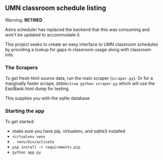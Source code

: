 ## UMN classroom schedule listing

Warning: __RETIRED__

Astra scheduler has replaced the backend that this was consuming and won't be updated to accommodate it.

This project seeks to create an easy interface to UMN classroom schedules by providing a 
lookup for gaps in classroom usage along with classroom info.  

### The Scrapers
To get fresh html source data, run the main scraper (`scraper.py`). Or for 
a marginally faster scrape, `DEBUG=true python scraper.py`  which will use 
the EastBank.html dump for testing.  

This supplies you with the sqlite database

### Starting the app
To get started:
- make sure you have pip, virtualenv, and sqlite3 installed
- `virtualenv venv`
- `. venv/bin/activate`
- `pip install -r requirements.pip`
- `python app.py`
